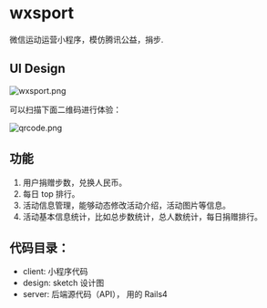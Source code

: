 # wxsport
微信运动运营小程序，模仿腾讯公益，捐步.

## UI Design

![wxsport.png](http://7pulfm.com1.z0.glb.clouddn.com/wxsport.png)

可以扫描下面二维码进行体验：

![qrcode.png](http://7pulfm.com1.z0.glb.clouddn.com/gh_d95796e50141_430.jpg)

## 功能

1. 用户捐赠步数，兑换人民币。
2. 每日 top 排行。
3. 活动信息管理，能够动态修改活动介绍，活动图片等信息。
4. 活动基本信息统计，比如总步数统计，总人数统计，每日捐赠排行。

## 代码目录：

- client: 小程序代码
- design: sketch 设计图
- server: 后端源代码（API）， 用的 Rails4 
